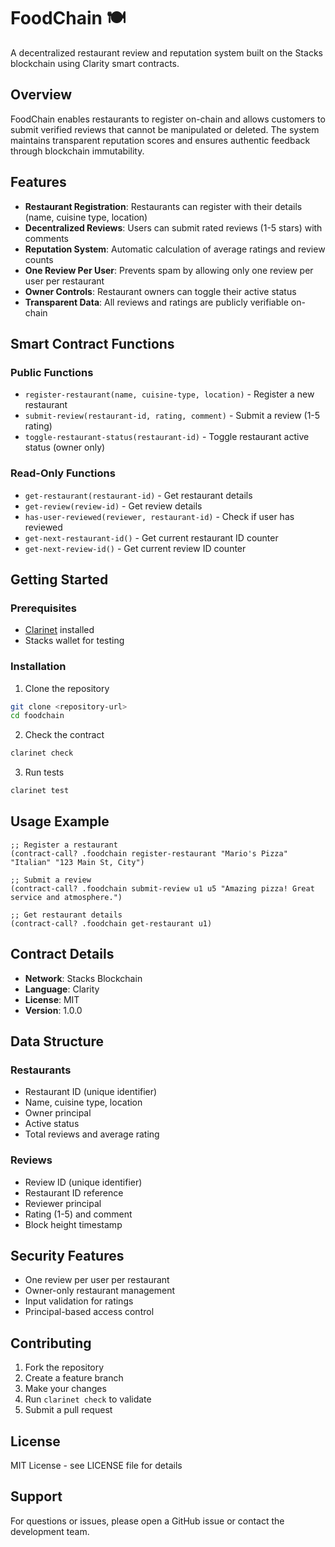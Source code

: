 # FoodChain 🍽️

A decentralized restaurant review and reputation system built on the Stacks blockchain using Clarity smart contracts.

## Overview

FoodChain enables restaurants to register on-chain and allows customers to submit verified reviews that cannot be manipulated or deleted. The system maintains transparent reputation scores and ensures authentic feedback through blockchain immutability.

## Features

- **Restaurant Registration**: Restaurants can register with their details (name, cuisine type, location)
- **Decentralized Reviews**: Users can submit rated reviews (1-5 stars) with comments
- **Reputation System**: Automatic calculation of average ratings and review counts
- **One Review Per User**: Prevents spam by allowing only one review per user per restaurant
- **Owner Controls**: Restaurant owners can toggle their active status
- **Transparent Data**: All reviews and ratings are publicly verifiable on-chain

## Smart Contract Functions

### Public Functions

- `register-restaurant(name, cuisine-type, location)` - Register a new restaurant
- `submit-review(restaurant-id, rating, comment)` - Submit a review (1-5 rating)
- `toggle-restaurant-status(restaurant-id)` - Toggle restaurant active status (owner only)

### Read-Only Functions

- `get-restaurant(restaurant-id)` - Get restaurant details
- `get-review(review-id)` - Get review details
- `has-user-reviewed(reviewer, restaurant-id)` - Check if user has reviewed
- `get-next-restaurant-id()` - Get current restaurant ID counter
- `get-next-review-id()` - Get current review ID counter

## Getting Started

### Prerequisites

- [Clarinet](https://github.com/hirosystems/clarinet) installed
- Stacks wallet for testing

### Installation

1. Clone the repository
```bash
git clone <repository-url>
cd foodchain
```

2. Check the contract
```bash
clarinet check
```

3. Run tests
```bash
clarinet test
```

## Usage Example

```clarity
;; Register a restaurant
(contract-call? .foodchain register-restaurant "Mario's Pizza" "Italian" "123 Main St, City")

;; Submit a review
(contract-call? .foodchain submit-review u1 u5 "Amazing pizza! Great service and atmosphere.")

;; Get restaurant details
(contract-call? .foodchain get-restaurant u1)
```

## Contract Details

- **Network**: Stacks Blockchain
- **Language**: Clarity
- **License**: MIT
- **Version**: 1.0.0

## Data Structure

### Restaurants
- Restaurant ID (unique identifier)
- Name, cuisine type, location
- Owner principal
- Active status
- Total reviews and average rating

### Reviews
- Review ID (unique identifier)
- Restaurant ID reference
- Reviewer principal
- Rating (1-5) and comment
- Block height timestamp

## Security Features

- One review per user per restaurant
- Owner-only restaurant management
- Input validation for ratings
- Principal-based access control

## Contributing

1. Fork the repository
2. Create a feature branch
3. Make your changes
4. Run `clarinet check` to validate
5. Submit a pull request

## License

MIT License - see LICENSE file for details

## Support

For questions or issues, please open a GitHub issue or contact the development team.